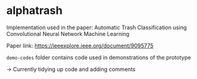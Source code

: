 # alphatrash
Implementation used in the paper: Automatic Trash Classification using Convolutional Neural Network Machine Learning

Paper link: https://ieeexplore.ieee.org/document/9095775

`demo-codes` folder contains code used in demonstrations of the prototype

-> Currently tidying up code and adding comments
